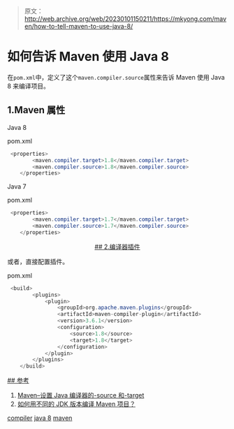 > 原文：<http://web.archive.org/web/20230101150211/https://mkyong.com/maven/how-to-tell-maven-to-use-java-8/>

# 如何告诉 Maven 使用 Java 8

在`pom.xml`中，定义了这个`maven.compiler.source`属性来告诉 Maven 使用 Java 8 来编译项目。

## 1.Maven 属性

Java 8

pom.xml

```java
 <properties>
        <maven.compiler.target>1.8</maven.compiler.target>
        <maven.compiler.source>1.8</maven.compiler.source>
    </properties> 
```

Java 7

pom.xml

```java
 <properties>
        <maven.compiler.target>1.7</maven.compiler.target>
        <maven.compiler.source>1.7</maven.compiler.source>
    </properties> 
```

 <ins class="adsbygoogle" style="display:block; text-align:center;" data-ad-format="fluid" data-ad-layout="in-article" data-ad-client="ca-pub-2836379775501347" data-ad-slot="6894224149">## 2.编译器插件

或者，直接配置插件。

pom.xml

```java
 <build>
        <plugins>
            <plugin>
                <groupId>org.apache.maven.plugins</groupId>
                <artifactId>maven-compiler-plugin</artifactId>
                <version>3.6.1</version>
                <configuration>
                    <source>1.8</source>
                    <target>1.8</target>
                </configuration>
            </plugin>
        </plugins>
    </build> 
```

 <ins class="adsbygoogle" style="display:block" data-ad-client="ca-pub-2836379775501347" data-ad-slot="8821506761" data-ad-format="auto" data-ad-region="mkyongregion">## 参考

1.  [Maven–设置 Java 编译器的-source 和-target](http://web.archive.org/web/20190224170051/https://maven.apache.org/plugins/maven-compiler-plugin/examples/set-compiler-source-and-target.html)
2.  [如何用不同的 JDK 版本编译 Maven 项目？](http://web.archive.org/web/20190224170051/https://www.mkyong.com/maven/how-to-compile-maven-project-with-different-jdk-version/)

[compiler](http://web.archive.org/web/20190224170051/http://www.mkyong.com/tag/compiler/) [java 8](http://web.archive.org/web/20190224170051/http://www.mkyong.com/tag/java-8/) [maven](http://web.archive.org/web/20190224170051/http://www.mkyong.com/tag/maven/)







